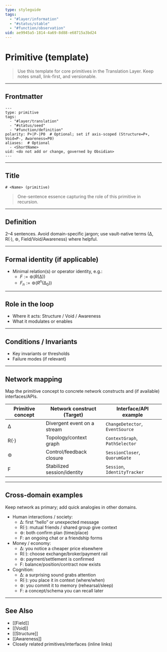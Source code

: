 ```yaml
---
type: styleguide
tags:
  - "#layer/information"
  - "#status/stable"
  - "#function/observation"
uid: ae9945a5-1814-4a69-8d88-e68715a3bd24
---
```


# Primitive (template)

> Use this template for core primitives in the Translation Layer. Keep notes small, link-first, and versionable.

---

## Frontmatter

```
---
type: primitive
tags:
  - "#layer/translation"
  - "#status/seed"
  - "#function/definition"
polarity: P+|P-|P0  # Optional; set if axis-scoped (Structure=P+, Void=P-, Awareness=P0)
aliases:  # Optional
  - <ShortName>
uid: <do not add or change, governed by Obsidian>
---
```

---

## Title

`# <Name> (primitive)`

> One-sentence essence capturing the role of this primitive in recursion.

---

## Definition

2–4 sentences. Avoid domain-specific jargon; use vault-native terms (∆, R(·), ⊚, Field/Void/Awareness) where helpful.

---

## Formal identity (if applicable)

- Minimal relation(s) or operator identity, e.g.:
  - $F := ⊚(R(∆))$
  - $F_n := ⊚(R^n(∆_0))$

---

## Role in the loop

- Where it acts: Structure / Void / Awareness
- What it modulates or enables

---

## Conditions / Invariants

- Key invariants or thresholds
- Failure modes (if relevant)

---

## Network mapping

Map the primitive concept to concrete network constructs and (if available) interfaces/APIs.

| Primitive concept | Network construct (Target) | Interface/API example |
|-------------------|----------------------------|-----------------------|
| ∆                 | Divergent event on a stream | `ChangeDetector`, `EventSource` |
| R(·)              | Topology/context graph      | `ContextGraph`, `PathSelector` |
| ⊚                 | Control/feedback closure    | `SessionCloser`, `QuorumGate` |
| F                 | Stabilized session/identity | `Session`, `IdentityTracker` |

---

## Cross-domain examples

Keep network as primary; add quick analogies in other domains.

- Human interactions / society:
  - ∆: first “hello” or unexpected message
  - R(·): mutual friends / shared group give context
  - ⊚: both confirm plan (time/place)
  - F: an ongoing chat or a friendship forms
- Money / economy:
  - ∆: you notice a cheaper price elsewhere
  - R(·): choose exchange/broker/payment rail
  - ⊚: payment/settlement is confirmed
  - F: balance/position/contract now exists
- Cognition:
  - ∆: a surprising sound grabs attention
  - R(·): you place it in context (where/when)
  - ⊚: you commit it to memory (rehearsal/sleep)
  - F: a concept/schema you can recall later

---

## See Also

- [[Field]]
- [[Void]]
- [[Structure]]
- [[Awareness]]
- Closely related primitives/interfaces (inline links)

